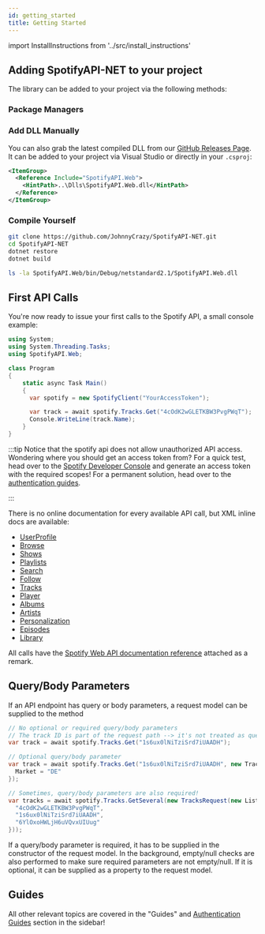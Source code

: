 ```yaml
---
id: getting_started
title: Getting Started
---
```


import InstallInstructions from '../src/install_instructions'

## Adding SpotifyAPI-NET to your project

The library can be added to your project via the following methods:

### Package Managers

<InstallInstructions />

### Add DLL Manually

You can also grab the latest compiled DLL from our [GitHub Releases Page](https://github.com/johnnycrazy/spotifyapi-net/releases). It can be added to your project via Visual Studio or directly in your `.csproj`:

```xml
<ItemGroup>
  <Reference Include="SpotifyAPI.Web">
    <HintPath>..\Dlls\SpotifyAPI.Web.dll</HintPath>
  </Reference>
</ItemGroup>
```

### Compile Yourself

```sh
git clone https://github.com/JohnnyCrazy/SpotifyAPI-NET.git
cd SpotifyAPI-NET
dotnet restore
dotnet build

ls -la SpotifyAPI.Web/bin/Debug/netstandard2.1/SpotifyAPI.Web.dll
```

## First API Calls

You're now ready to issue your first calls to the Spotify API, a small console example:

```csharp
using System;
using System.Threading.Tasks;
using SpotifyAPI.Web;

class Program
{
    static async Task Main()
    {
      var spotify = new SpotifyClient("YourAccessToken");

      var track = await spotify.Tracks.Get("4cOdK2wGLETKBW3PvgPWqT");
      Console.WriteLine(track.Name);
    }
}
```

:::tip
Notice that the spotify api does not allow unauthorized API access. Wondering where you should get an access token from? For a quick test, head over to the [Spotify Developer Console](https://developer.spotify.com/console/get-album/) and generate an access token with the required scopes! For a permanent solution, head over to the [authentication guides](auth_introduction.md).

:::

There is no online documentation for every available API call, but XML inline docs are available:

* [UserProfile](https://github.com/JohnnyCrazy/SpotifyAPI-NET/blob/master/SpotifyAPI.Web/Clients/Interfaces/IUserProfileClient.cs)
* [Browse](https://github.com/JohnnyCrazy/SpotifyAPI-NET/blob/master/SpotifyAPI.Web/Clients/Interfaces/IBrowseClient.cs)
* [Shows](https://github.com/JohnnyCrazy/SpotifyAPI-NET/blob/master/SpotifyAPI.Web/Clients/Interfaces/IShowsClient.cs)
* [Playlists](https://github.com/JohnnyCrazy/SpotifyAPI-NET/blob/master/SpotifyAPI.Web/Clients/Interfaces/IPlaylistsClient.cs)
* [Search](https://github.com/JohnnyCrazy/SpotifyAPI-NET/blob/master/SpotifyAPI.Web/Clients/Interfaces/ISearchClient.cs)
* [Follow](https://github.com/JohnnyCrazy/SpotifyAPI-NET/blob/master/SpotifyAPI.Web/Clients/Interfaces/IFollowClient.cs)
* [Tracks](https://github.com/JohnnyCrazy/SpotifyAPI-NET/blob/master/SpotifyAPI.Web/Clients/Interfaces/ITracksClient.cs)
* [Player](https://github.com/JohnnyCrazy/SpotifyAPI-NET/blob/master/SpotifyAPI.Web/Clients/Interfaces/IPlayerClient.cs)
* [Albums](https://github.com/JohnnyCrazy/SpotifyAPI-NET/blob/master/SpotifyAPI.Web/Clients/Interfaces/IAlbumsClient.cs)
* [Artists](https://github.com/JohnnyCrazy/SpotifyAPI-NET/blob/master/SpotifyAPI.Web/Clients/Interfaces/IArtistsClient.cs)
* [Personalization](https://github.com/JohnnyCrazy/SpotifyAPI-NET/blob/master/SpotifyAPI.Web/Clients/Interfaces/IPersonalizationClient.cs)
* [Episodes](https://github.com/JohnnyCrazy/SpotifyAPI-NET/blob/master/SpotifyAPI.Web/Clients/Interfaces/IEpisodesClient.cs)
* [Library](https://github.com/JohnnyCrazy/SpotifyAPI-NET/blob/master/SpotifyAPI.Web/Clients/Interfaces/ILibraryClient.cs)

All calls have the [Spotify Web API documentation reference](https://developer.spotify.com/documentation/web-api/reference-beta/) attached as a remark.


## Query/Body Parameters

If an API endpoint has query or body parameters, a request model can be supplied to the method

```csharp
// No optional or required query/body parameters
// The track ID is part of the request path --> it's not treated as query/body parameter
var track = await spotify.Tracks.Get("1s6ux0lNiTziSrd7iUAADH");

// Optional query/body parameter
var track = await spotify.Tracks.Get("1s6ux0lNiTziSrd7iUAADH", new TrackRequest{
  Market = "DE"
});

// Sometimes, query/body parameters are also required!
var tracks = await spotify.Tracks.GetSeveral(new TracksRequest(new List<string> {
  "4cOdK2wGLETKBW3PvgPWqT",
  "1s6ux0lNiTziSrd7iUAADH",
  "6YlOxoHWLjH6uVQvxUIUug"
}));
```

If a query/body parameter is required, it has to be supplied in the constructor of the request model. In the background, empty/null checks are also performed to make sure required parameters are not empty/null. If it is optional, it can be supplied as a property to the request model.

## Guides

All other relevant topics are covered in the "Guides" and [Authentication Guides](auth_introduction.md) section in the sidebar!
